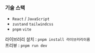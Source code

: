 ### 기술 스택
- `React` / `JavaScript`
- `zustand` `tailwindcss`
- `pnpm` `vite`

라이브러리 설치 : `pnpm install 라이브러리이름` <br/>
프리뷰 : `pnpm run dev`
